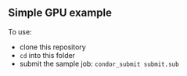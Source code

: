 ## Simple GPU example

To use: 
- clone this repository
- `cd` into this folder
- submit the sample job: `condor_submit submit.sub`
